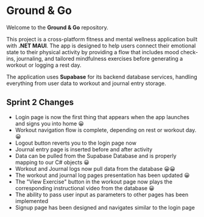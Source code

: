 # Ground & Go

Welcome to the **Ground & Go** repository.

This project is a cross-platform fitness and mental wellness application built with **.NET MAUI**. The app is designed to help users connect their emotional state to their physical activity by providing a flow that includes mood check-ins, journaling, and tailored mindfulness exercises before generating a workout or logging a rest day.

The application uses **Supabase** for its backend database services, handling everything from user data to workout and journal entry storage.

## Sprint 2 Changes

* Login page is now the first thing that appears when the app launches and signs you into home 😀
* Workout navigation flow is complete, depending on rest or workout day. 😀
* Logout button reverts you to the login page now
* Journal entry page is inserted before and after activity
* Data can be pulled from the Supabase Database and is properly mapping to our C# objects 😀
* Workout and Journal logs now pull data from the database 😀😀
* The workout and journal log pages presentation has been updated 😀
* The "View Exercise" button in the workout page now plays the corresponding instructional video from the database 😀
* The ability to pass user input as parameters to other pages has been implemented
* Signup page has been designed and navigates similar to the login page